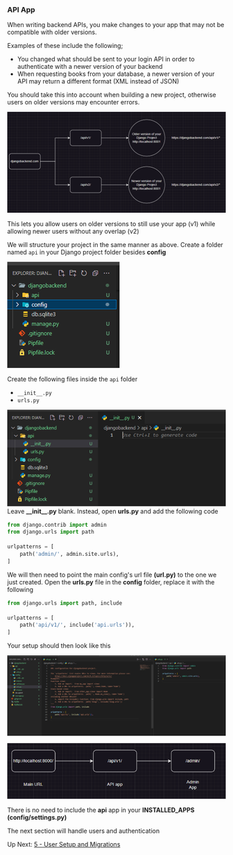 ### API App

When writing backend APIs, you make changes to your app that may not be compatible with older versions.

Examples of these include the following;

- You changed what should be sent to your login API in order to authenticate with a newer version of your backend
- When requesting books from your database, a newer version of your API may return a different format (XML instead of JSON)

You should take this into account when building a new project, otherwise users on older versions may encounter errors.

![3b993b4fb30752dbd22c157c4c852f82_MD5](_resources/4%20-%20REST%20Framework%20Setup/3b993b4fb30752dbd22c157c4c852f82_MD5.jpg)

This lets you allow users on older versions to still use your app (v1) while allowing newer users without any overlap (v2)

We will structure your project in the same manner as above. Create a folder named `api` in your Django project folder besides **config**

![e4b384b960e31b256a53775aa6f61ff2_MD5](_resources/4%20-%20REST%20Framework%20Setup/e4b384b960e31b256a53775aa6f61ff2_MD5.jpg)

Create the following files inside the `api` folder

- `__init__.py`
- `urls.py`

![8357583c43ac252db3811fcc35f21564_MD5](_resources/4%20-%20REST%20Framework%20Setup/8357583c43ac252db3811fcc35f21564_MD5.jpg)
Leave **\_\_init\_\_.py** blank. Instead, open **urls.py** and add the following code

```python
from django.contrib import admin
from django.urls import path

urlpatterns = [
    path('admin/', admin.site.urls),
]
```

We will then need to point the main config's url file **(url.py)** to the one we just created. Open the **urls.py** file in the **config** folder, replace it with the following

```python
from django.urls import path, include

urlpatterns = [
    path('api/v1/', include('api.urls')),
]
```

Your setup should then look like this

[![8a1e35b34d95be992bd550b32bfe03fa_MD5](_resources/4%20-%20REST%20Framework%20Setup/8a1e35b34d95be992bd550b32bfe03fa_MD5.jpg)](https://bookstack.06222001.xyz/uploads/images/gallery/2024-09/2gZimage.png)

[![f9a1c18b83ca805afb4662e6ba43eca2_MD5](_resources/4%20-%20REST%20Framework%20Setup/f9a1c18b83ca805afb4662e6ba43eca2_MD5.jpg)](https://bookstack.06222001.xyz/uploads/images/gallery/2024-09/70bimage.png)

There is no need to include the **api** app in your **INSTALLED\_APPS (config/settings.py)**

The next section will handle users and authentication

Up Next: [5 - User Setup and Migrations](5%20-%20User%20Setup%20and%20Migrations.md)